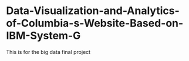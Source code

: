# Data-Visualization-and-Analytics-of-Columbia-s-Website-Based-on-IBM-System-G
This is for the big data final project
